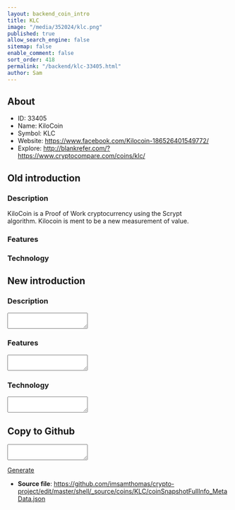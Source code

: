 ```yaml
---
layout: backend_coin_intro
title: KLC
image: "/media/352024/klc.png"
published: true
allow_search_engine: false
sitemap: false
enable_comment: false
sort_order: 418
permalink: "/backend/klc-33405.html"
author: Sam
---
```


## About

- ID: 33405
- Name: KiloCoin
- Symbol: KLC
- Website: https://www.facebook.com/Kilocoin-186526401549772/
- Explore: http://blankrefer.com/?https://www.cryptocompare.com/coins/klc/


## Old introduction

### Description

<p>KiloCoin is a Proof of Work cryptocurrency using the Scrypt algorithm. Kilocoin is ment to be a new measurement of value.</p>

### Features


### Technology




## New introduction


### Description
<textarea id="meta_description" name="description"></textarea>

### Features
<textarea id="meta_features" name="features"></textarea>

### Technology
<textarea id="meta_technology" name="technology"></textarea>


## Copy to Github

<textarea id="coinsnapshotfullinfo_metadata"></textarea>

<a href="#gen" onclick="generateMetaDatJson()">Generate</a>

- **Source file**: <a href="https://github.com/imsamthomas/crypto-project/edit/master/shell/_source/coins/KLC/coinSnapshotFullInfo_MetaData.json">https://github.com/imsamthomas/crypto-project/edit/master/shell/_source/coins/KLC/coinSnapshotFullInfo_MetaData.json</a>

